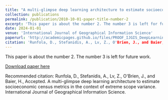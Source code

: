 ```yaml
---
title: "A multi-glimpse deep learning architecture to estimate socioeconomic census metrics in the context of extreme scope variance"
collection: publications
permalink: /publication/2010-10-01-paper-title-number-2
excerpt: 'This paper is about the number 2. The number 3 is left for future work.'
date: 2024-01-01
venue: 'International Journal of Geographical Information Science'
paperurl: 'http://academicpages.github.io/files/PROOF_IJGIS_DeepLearningAttentionGlimpse.pdf'
citation: 'Runfola, D., Stefanidis, A., Lv, Z., O'Brien, J., and Baier, H., Accepted. A multi-glimpse deep learning architecture to estimate socioeconomic census metrics in the context of extreme scope variance. International Journal of Geographical Information Science.'
---
```

This paper is about the number 2. The number 3 is left for future work.

[Download paper here](http://academicpages.github.io/files/PROOF_IJGIS_DeepLearningAttentionGlimpse.pdf)

Recommended citation: Runfola, D., Stefanidis, A., Lv, Z., O'Brien, J., and Baier, H., Accepted. A multi-glimpse deep learning architecture to estimate socioeconomic census metrics in the context of extreme scope variance. International Journal of Geographical Information Science.